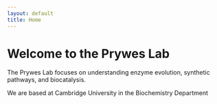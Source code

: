 ```yaml
---
layout: default
title: Home
---
```


# Welcome to the Prywes Lab

The Prywes Lab focuses on understanding enzyme evolution, synthetic pathways, and biocatalysis.

We are based at Cambridge University in the Biochemistry Department